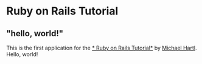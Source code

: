 # Ruby on Rails Tutorial

## "hello, world!"

This is the first application for the [* Ruby on Rails Tutorial*](http://www.railstutorial.org/) by [Michael Hartl](http;//wwww.michaelhartl.com/). Hello, world!
